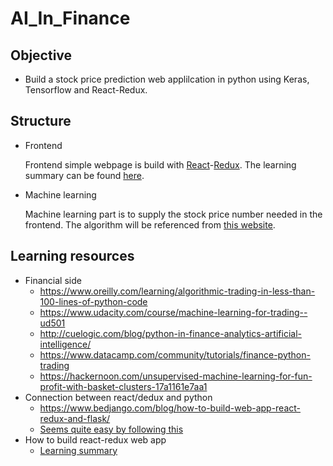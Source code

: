 # AI_In_Finance

## Objective
* Build a stock price prediction web applilcation in python using Keras, Tensorflow and React-Redux.

## Structure
* Frontend

  Frontend simple webpage is build with [React](https://reactjs.org/tutorial/tutorial.html#what-is-react)-[Redux](https://github.com/reduxjs/redux). The learning summary can be found [here](https://github.com/JYL123/AI_In_Finance/tree/master/toyapp).

* Machine learning

  Machine learning part is to supply the stock price number needed in the frontend. The algorithm will be referenced from [this website](https://github.com/llSourcell/AI_in_Finance).

## Learning resources
* Financial side
  * https://www.oreilly.com/learning/algorithmic-trading-in-less-than-100-lines-of-python-code
  * https://www.udacity.com/course/machine-learning-for-trading--ud501
  * http://cuelogic.com/blog/python-in-finance-analytics-artificial-intelligence/
  * https://www.datacamp.com/community/tutorials/finance-python-trading
  * https://hackernoon.com/unsupervised-machine-learning-for-fun-profit-with-basket-clusters-17a1161e7aa1
* Connection between react/dedux and python
  * https://www.bedjango.com/blog/how-to-build-web-app-react-redux-and-flask/
  * [Seems quite easy by following this](https://angularfirebase.com/lessons/tensorflow-js-quick-start/)
* How to build react-redux web app
  * [Learning summary](https://github.com/JYL123/AI_In_Finance/blob/master/toyapp/README.md)
